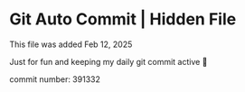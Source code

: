 # Git Auto Commit | Hidden File

This file was added Feb 12, 2025

Just for fun and keeping my daily git commit active 🤪

commit number: 391332
